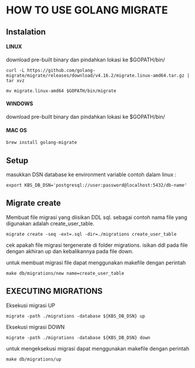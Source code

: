 # HOW TO USE GOLANG MIGRATE

## Instalation
#### LINUX
download pre-built binary dan pindahkan lokasi ke $GOPATH/bin/
```shell
curl -L https://github.com/golang-migrate/migrate/releases/download/v4.16.2/migrate.linux-amd64.tar.gz | tar xvz

mv migrate.linux-amd64 $GOPATH/bin/migrate
```  

#### WINDOWS
download pre-built binary dan pindahkan lokasi ke $GOPATH/bin/

#### MAC OS
```shell
brew install golang-migrate
```  

## Setup
masukkan DSN database ke environment variable
contoh dalam linux :
```shell
export KBS_DB_DSN='postgresql://user:password@localhost:5432/db-name'
```  

## Migrate create
Membuat file migrasi yang diisikan DDL sql. sebagai contoh nama file yang digunakan adalah create_user_table.  
```shell
migrate create -seq -ext=.sql -dir=./migrations create_user_table
```  
cek apakah file migrasi tergenerate di folder migrations. isikan ddl pada file dengan akhiran up dan kebalikannya pada file down.

untuk membuat migrasi file dapat menggunakan makefile dengan perintah
```shell
make db/migrations/new name=create_user_table
``` 

## EXECUTING MIGRATIONS
Eksekusi migrasi UP  
```shell
migrate -path ./migrations -database ${KBS_DB_DSN} up
```

Eksekusi migrasi DOWN
```shell
migrate -path ./migrations -database ${KBS_DB_DSN} down
```

untuk mengeksekusi migrasi dapat menggunakan makefile dengan perintah
```shell
make db/migrations/up
``` 
